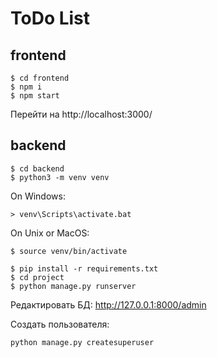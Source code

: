 # ToDo List
## frontend
```
$ cd frontend
$ npm i
$ npm start
```
Перейти на http://localhost:3000/

## backend
```
$ cd backend
$ python3 -m venv venv
```
On Windows:
```
> venv\Scripts\activate.bat
```
On Unix or MacOS:
```
$ source venv/bin/activate
```

```
$ pip install -r requirements.txt
$ cd project
$ python manage.py runserver
```
Редактировать БД: http://127.0.0.1:8000/admin

Создать пользователя:
```
python manage.py createsuperuser
```